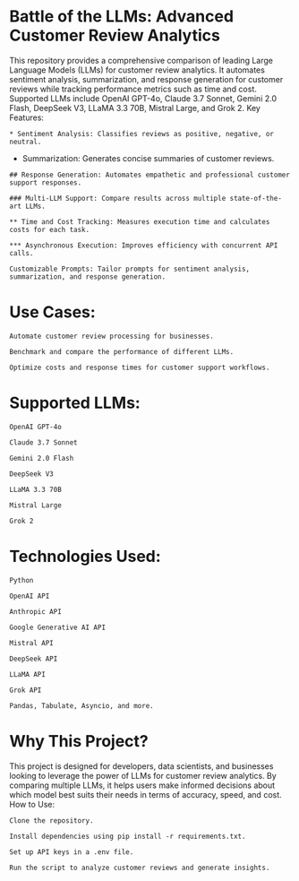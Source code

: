 # Battle of the LLMs: Advanced Customer Review Analytics
This repository provides a comprehensive comparison of leading Large Language Models (LLMs) for customer review analytics. It automates sentiment analysis, summarization, and response generation for customer reviews while tracking performance metrics such as time and cost. Supported LLMs include OpenAI GPT-4o, Claude 3.7 Sonnet, Gemini 2.0 Flash, DeepSeek V3, LLaMA 3.3 70B, Mistral Large, and Grok 2.
Key Features:

    * Sentiment Analysis: Classifies reviews as positive, negative, or neutral.

   - Summarization: Generates concise summaries of customer reviews.

    ## Response Generation: Automates empathetic and professional customer support responses.

    ### Multi-LLM Support: Compare results across multiple state-of-the-art LLMs.

    ** Time and Cost Tracking: Measures execution time and calculates costs for each task.

    *** Asynchronous Execution: Improves efficiency with concurrent API calls.

    Customizable Prompts: Tailor prompts for sentiment analysis, summarization, and response generation.


# Use Cases:

    Automate customer review processing for businesses.

    Benchmark and compare the performance of different LLMs.

    Optimize costs and response times for customer support workflows.


# Supported LLMs:

    OpenAI GPT-4o

    Claude 3.7 Sonnet

    Gemini 2.0 Flash

    DeepSeek V3

    LLaMA 3.3 70B

    Mistral Large

    Grok 2


# Technologies Used:

    Python

    OpenAI API

    Anthropic API

    Google Generative AI API

    Mistral API

    DeepSeek API

    LLaMA API

    Grok API

    Pandas, Tabulate, Asyncio, and more.

# Why This Project?

This project is designed for developers, data scientists, and businesses looking to leverage the power of LLMs for customer review analytics. By comparing multiple LLMs, it helps users make informed decisions about which model best suits their needs in terms of accuracy, speed, and cost.
How to Use:

    Clone the repository.

    Install dependencies using pip install -r requirements.txt.

    Set up API keys in a .env file.

    Run the script to analyze customer reviews and generate insights.
